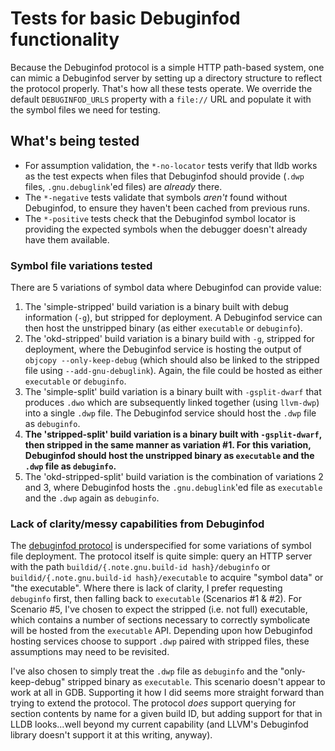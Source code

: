 # Tests for basic Debuginfod functionality

Because the Debuginfod protocol is a simple HTTP path-based system, one can
mimic a Debuginfod server by setting up a directory structure to reflect the
protocol properly. That's how all these tests operate. We override the default
`DEBUGINFOD_URLS` property with a `file://` URL and populate it with the symbol
files we need for testing.

## What's being tested

- For assumption validation, the `*-no-locator` tests verify that lldb works as
  the test expects when files that Debuginfod should provide (`.dwp` files,
  `.gnu.debuglink`'ed files) are _already_ there.
- The `*-negative` tests validate that symbols _aren't_ found without
  Debuginfod, to ensure they haven't been cached from previous runs.
- The `*-positive` tests check that the Debuginfod symbol locator is providing
  the expected symbols when the debugger doesn't already have them available.

### Symbol file variations tested

There are 5 variations of symbol data where Debuginfod can provide value:

1. The 'simple-stripped' build variation is a binary built with debug
   information (`-g`), but stripped for deployment. A Debuginfod service can
   then host the unstripped binary (as either `executable` or `debuginfo`).
2. The 'okd-stripped' build variation is a binary build with `-g`, stripped for
   deployment, where the Debuginfod service is hosting the output of
   `objcopy --only-keep-debug` (which should also be linked to the stripped file
   using `--add-gnu-debuglink`). Again, the file could be hosted as either
   `executable` or `debuginfo`.
3. The 'simple-split' build variation is a binary built with `-gsplit-dwarf`
   that produces `.dwo` which are subsequently linked together (using
   `llvm-dwp`) into a single `.dwp` file. The Debuginfod service should host the
   `.dwp` file as `debuginfo`.
4. **The 'stripped-split' build variation is a binary built with `-gsplit-dwarf`,
   then stripped in the same manner as variation #1. For this variation,
   Debuginfod should host the unstripped binary as `executable` and the `.dwp`
   file as `debuginfo`.**
5. The 'okd-stripped-split' build variation is the combination of variations 2
   and 3, where Debuginfod hosts the `.gnu.debuglink`'ed file as `executable`
   and the `.dwp` again as `debuginfo`.

### Lack of clarity/messy capabilities from Debuginfod

The [debuginfod protocol](https://sourceware.org/elfutils/Debuginfod.html) is
underspecified for some variations of symbol file deployment. The protocol
itself is quite simple: query an HTTP server with the path
`buildid/{.note.gnu.build-id hash}/debuginfo` or
`buildid/{.note.gnu.build-id hash}/executable` to acquire "symbol data" or "the
executable". Where there is lack of clarity, I prefer requesting `debuginfo`
first, then falling back to `executable` (Scenarios #1 & #2). For Scenario #5,
I've chosen to expect the stripped (i.e. not full) executable, which contains a
number of sections necessary to correctly symbolicate will be hosted from the
`executable` API. Depending upon how Debuginfod hosting services choose to
support `.dwp` paired with stripped files, these assumptions may need to be
revisited.

I've also chosen to simply treat the `.dwp` file as `debuginfo` and the
"only-keep-debug" stripped binary as `executable`. This scenario doesn't appear
to work at all in GDB. Supporting it how I did seems more straight forward than
trying to extend the protocol. The protocol _does_ support querying for section
contents by name for a given build ID, but adding support for that in LLDB
looks...well beyond my current capability (and LLVM's Debuginfod library doesn't
support it at this writing, anyway).
